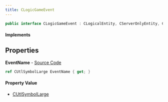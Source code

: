 ```yaml
---
title: CLogicGameEvent
---
```


```csharp
public interface CLogicGameEvent : CLogicalEntity, CServerOnlyEntity, CBaseEntity, CEntityInstance, ISchemaClass<CEntityInstance>, ISchemaClass<CBaseEntity>, ISchemaClass<CServerOnlyEntity>, ISchemaClass<CLogicalEntity>, ISchemaClass<CLogicGameEvent>, ISchemaField, ISchemaClass, INativeHandle
```

#### Implements

## Properties

**EventName** - [Source Code](https://github.com/swiftly-solution/swiftlys2/blob/master/managed/src/SwiftlyS2.Generated/Schemas/Interfaces/CLogicGameEvent.cs#L16)

```csharp
ref CUtlSymbolLarge EventName { get; }
```

#### Property Value

- [CUtlSymbolLarge](/docs/api/shared/natives/cutlsymbollarge)

